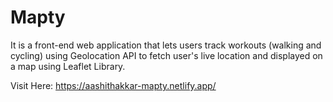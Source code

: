 # Mapty
It is a front-end web application that lets users track workouts (walking and cycling) using Geolocation API to fetch user's live location and displayed on a map using Leaflet Library.

Visit Here: https://aashithakkar-mapty.netlify.app/

